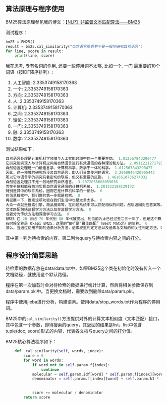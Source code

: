 ## 算法原理与程序使用

BM25算法原理参见我的博文：[【NLP】非监督文本匹配算法——BM25](https://blog.csdn.net/meiqi0538/article/details/124218635)

测试程序：

```python
bm25 = BM25()
result = bm25.cal_similarity("自然语言处理并不是一般地研究自然语言")
for line, score in result:
    print(line, score)
```

我在思考, 专有名词的作用, 还要一些停用词不太够, 比如一个, 一门
最重要的10个词语（按IDF降序排列）:
1. 人工智能: 2.3353749158170363
2. 一个: 2.3353749158170363
3. 方向: 2.3353749158170363
4. 人: 2.3353749158170363
5. 计算机: 2.3353749158170363
6. 之间: 2.3353749158170363
7. 理论: 2.3353749158170363
8. 一门: 2.3353749158170363
9. 融: 2.3353749158170363
10. 数学: 2.3353749158170363

测试结果如下：

```python
自然语言处理是计算机科学领域与人工智能领域中的一个重要方向。 1.012567843290477
它研究能实现人与计算机之间用自然语言进行有效通信的各种理论和方法。 2.0911221271793545
自然语言处理是一门融语言学、计算机科学、数学于一体的科学。 1.012567843290477
因此，这一领域的研究将涉及自然语言，即人们日常使用的语言， 2.2068046420905443
所以它与语言学的研究有着密切的联系，但又有重要的区别。 1.4616618736274032
自然语言处理并不是一般地研究自然语言， 3.2072055608059036
而在于研制能有效地实现自然语言通信的计算机系统， 1.201522188129132
特别是其中的软件系统。因而它是计算机科学的一部分。 0
在信息搜索中，我们做的第一步就是检索。 0
再延展一下，搜索这项功能在我们生活中也是太多太多。 0
大众一点就是搜索引擎，商品搜索等，在问题系统中可以匹配相似的问题，然后返回对应答案等。 0
文本匹配包括监督学习方法以及非监督学习方法。 0
或者分为传统方法和深度学习方法。 0
BM25 在 20 世纪 70 年代到 80 年代被提出，到目前为止已经过去二三十年了，但是这个算法依然在很多信息检索的任务中表现优异，是很多工程师首选的算法之一。 0
有时候全称是 Okapi BM25，这里的“BM”是“最佳匹配”（Best Match）的简称。 0
那么，当通过使用不同的语素分析方法，语素权重判定方法以及语素与文档的相关性判定方法，可以衍生很多不同的搜索相关性计算方法，灵活性也比较大。 0
```

其中第一列为待检索的内容，第二列为query与待检索内容之间的打分。

## 程序设计简要思路

待检索的数据存放在data/data.txt中，如果BM25这个类在初始化时没有传入一个文档路径，就使用这个默认路径。

程序在第一次加载时会对待检索的数据进行统计计算，然后将相关参数保存到data/param.pkl中。当更换文档时，需要收到删除data/param.pkl。

程序中使用jieba进行分析，构建语素。使用data/stop_words.txt作为程序的停用词。

BM25中的`cal_similarity()`方法提供对外的计算文本相似度（文本匹配）接口，其中包含一个参数，即待搜索的query，其返回的结果是list，list中包含tuple(doc, score)形式的内容，代表各文档与query之间的打分值。

BM25核心算法程序如下：

```python
    def _cal_similarity(self, words, index):
        score = 0
        for word in words:
            if word not in self.param.f[index]:
                continue
            molecular = self.param.idf[word] * self.param.f[index][word] * (self.param.k1 + 1)
            denominator = self.param.f[index][word] + self.param.k1 * (1 - self.param.b +
                                                                       self.param.b * self.param.line_length_list[index] /
                                                                       self.param.avg_length)
            score += molecular / denominator
        return score
```



